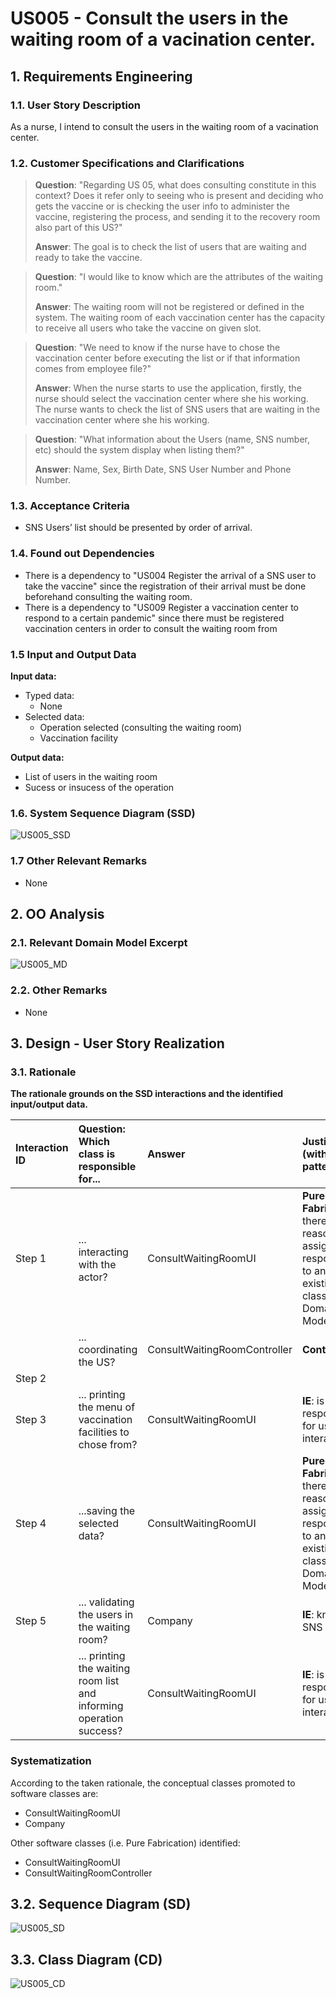 # US005 - Consult the users in the waiting room of a vacination center.

## 1. Requirements Engineering

### 1.1. User Story Description

As a nurse, I intend to consult the users in the waiting room of a vacination center.

### 1.2. Customer Specifications and Clarifications

> **Question**: "Regarding US 05, what does consulting constitute in this context? Does it refer only to seeing who is present and deciding who gets the vaccine or is checking the user info to administer the vaccine, registering the process, and sending it to the recovery room also part of this US?"
>
> **Answer**: The goal is to check the list of users that are waiting and ready to take the vaccine.

> **Question**: "I would like to know which are the attributes of the waiting room."
> 
> **Answer**: The waiting room will not be registered or defined in the system. The waiting room of each vaccination center has the capacity to receive all users who take the vaccine on given slot.

> **Question**: "We need to know if the nurse have to chose the vaccination center before executing the list or if that information comes from employee file?"
>
> **Answer**: When the nurse starts to use the application, firstly, the nurse should select the vaccination center where she his working. The nurse wants to check the list of SNS users that are waiting in the vaccination center where she his working.

> **Question**: "What information about the Users (name, SNS number, etc) should the system display when listing them?"
> 
> **Answer**: Name, Sex, Birth Date, SNS User Number and Phone Number.

### 1.3. Acceptance Criteria

* SNS Users’ list should be presented by order of arrival.

### 1.4. Found out Dependencies

* There is a dependency to "US004 Register the arrival of a SNS user
  to take the vaccine" since the registration of their arrival must be done beforehand consulting the waiting room.
* There is a dependency to "US009 Register a vaccination center to respond to a certain
  pandemic" since there must be registered vaccination centers in order to consult the waiting room from
### 1.5 Input and Output Data

**Input data:**

* Typed data:
  * None
* Selected data:
  * Operation selected (consulting the waiting room)
  * Vaccination facility


**Output data:**

* List of users in the waiting room
* Sucess or insucess of the operation

### 1.6. System Sequence Diagram (SSD)

![US005_SSD](US005_SSD.svg)

### 1.7 Other Relevant Remarks

* None

## 2. OO Analysis

### 2.1. Relevant Domain Model Excerpt

![US005_MD](US005_MD.svg)

### 2.2. Other Remarks

* None

## 3. Design - User Story Realization

### 3.1. Rationale

**The rationale grounds on the SSD interactions and the identified input/output data.**

| Interaction ID | Question: Which class is responsible for...                           | Answer                       | Justification (with patterns)                                                                                     |
|:---------------|:----------------------------------------------------------------------|:-----------------------------|:------------------------------------------------------------------------------------------------------------------|
| Step 1  		     | 		... interacting with the actor?					                                | ConsultWaitingRoomUI         | **Pure Fabrication**: there is no reason to assign this responsibility to any existing class in the Domain Model  |
|                | ... coordinating the US?                                              | ConsultWaitingRoomController | **Controller**                                                                                                    |
| Step 2  		     | 						                                                                |                              |                                                                                                                   |
| Step 3  		     | 		... printing the menu of vaccination facilities to chose from?					 | ConsultWaitingRoomUI         | **IE**: is responsible for user interactions                                                                      |
| Step 4         | ...saving the selected data?                                          | ConsultWaitingRoomUI         | **Pure Fabrication**:  there is no reason to assign this responsibility to any existing class in the Domain Model |
| Step 5  		     | 		... validating the users in the waiting room?					                  | Company                      | **IE**: knows all SNS users                                                                                       | 
|                | ... printing the waiting room list and informing operation success?   | ConsultWaitingRoomUI         | **IE**: is responsible for user interactions                                                                      |


### Systematization ##

According to the taken rationale, the conceptual classes promoted to software classes are:

* ConsultWaitingRoomUI
* Company

Other software classes (i.e. Pure Fabrication) identified:

* ConsultWaitingRoomUI
* ConsultWaitingRoomController

## 3.2. Sequence Diagram (SD)

![US005_SD](US005_SD.svg)

## 3.3. Class Diagram (CD)

![US005_CD](US005_CD.svg)